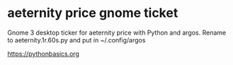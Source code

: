 # aeternity price gnome ticket 

Gnome 3 desktop ticker for aeternity price with Python and argos. Rename to aeternity.1r.60s.py and put in ~/.config/argos

https://pythonbasics.org
